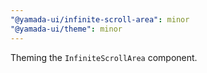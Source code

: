 ```yaml
---
"@yamada-ui/infinite-scroll-area": minor
"@yamada-ui/theme": minor
---
```


Theming the `InfiniteScrollArea` component.
